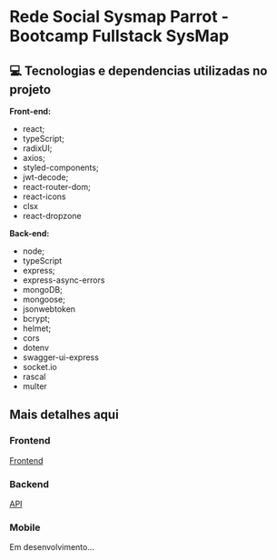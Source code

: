 
# Rede Social Sysmap Parrot - Bootcamp Fullstack SysMap

## 💻 Tecnologias e dependencias utilizadas no projeto

**Front-end:** 
- react; 
- typeScript; 
- radixUI;
- axios; 
- styled-components;
- jwt-decode;
- react-router-dom;
- react-icons
- clsx
- react-dropzone

**Back-end:** 
- node;
- typeScript 
- express; 
- express-async-errors
- mongoDB; 
- mongoose;
- jsonwebtoken
- bcrypt;
- helmet;
- cors
- dotenv
- swagger-ui-express
- socket.io
- rascal
- multer

## Mais detalhes aqui

### Frontend 
[Frontend](https://github.com/bc-fullstack-02/natanael-de-paulo/tree/main/frontend)

### Backend
[API](https://github.com/bc-fullstack-02/natanael-de-paulo/tree/main/api)

### Mobile
Em desenvolvimento...
